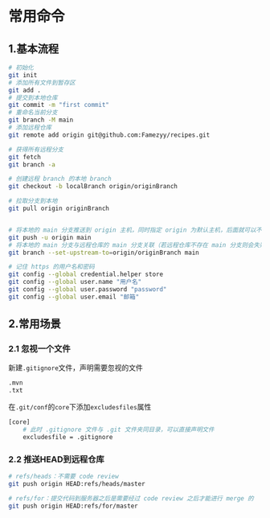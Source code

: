 # 常用命令

## 1.基本流程

```bash
# 初始化
git init
# 添加所有文件到暂存区
git add .
# 提交到本地仓库
git commit -m "first commit"
# 重命名当前分支
git branch -M main
# 添加远程仓库
git remote add origin git@github.com:Famezyy/recipes.git

# 获得所有远程分支
git fetch
git branch -a

# 创建远程 branch 的本地 branch
git checkout -b localBranch origin/originBranch

# 拉取分支到本地
git pull origin originBranch


# 将本地的 main 分支推送到 origin 主机，同时指定 origin 为默认主机，后面就可以不加任何参数使用 git push 了
git push -u origin main
# 将本地的 main 分支与远程仓库的 main 分支关联（若远程仓库不存在 main 分支则会失败，推荐使用上面的指令）
git branch --set-upstream-to=origin/originBranch main

# 记住 https 的用户名和密码
git config --global credential.helper store
git config --global user.name "用户名"
git config --global user.password "password"
git config --global user.email "邮箱"
```

## 2.常用场景

### 2.1 忽视一个文件

新建`.gitignore`文件，声明需要忽视的文件

```bash
.mvn
.txt
```

在`.git/conf`的`core`下添加`excludesfiles`属性

```bash
[core]
	# 此时 .gitignore 文件与 .git 文件夹同目录，可以直接声明文件
	excludesfile = .gitignore
```

### 2.2 推送HEAD到远程仓库

```bash
# refs/heads：不需要 code review
git push origin HEAD:refs/heads/master

# refs/for：提交代码到服务器之后是需要经过 code review 之后才能进行 merge 的
git push origin HEAD:refs/for/master
```

